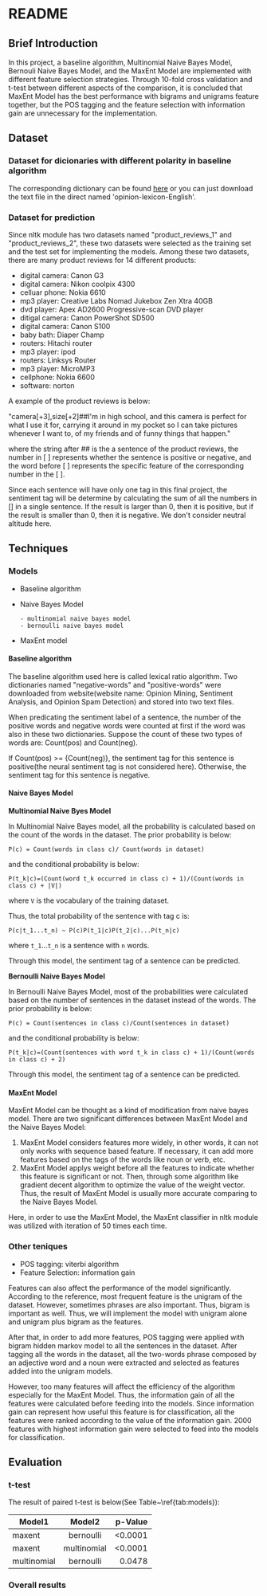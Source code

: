 # README

## Brief Introduction

In this project, a baseline algorithm, Multinomial Naive Bayes Model, Bernouli Naive Bayes Model, and the MaxEnt Model are implemented with different feature selection strategies. Through 10-fold cross validation and t-test between different aspects of the comparison, it is concluded that MaxEnt Model has the best performance with bigrams and unigrams feature together, but the POS tagging and the feature selection with information gain are unnecessary for the implementation.

## Dataset

### Dataset for dicionaries with different polarity in baseline algorithm

The corresponding dictionary can be found [here](https://www.cs.uic.edu/~liub/FBS/sentiment-analysis.html) or you can just download the text file in the direct named 'opinion-lexicon-English'.

### Dataset for prediction

Since nltk module has two datasets named "product\_reviews\_1" and "product\_reviews\_2", these two datasets were selected as the training set and the test set for implementing the models. Among these two datasets, there are many product reviews for 14 different products: 

- digital camera: Canon G3
- digital camera: Nikon coolpix 4300
- celluar phone:  Nokia 6610
- mp3 player:     Creative Labs Nomad Jukebox Zen Xtra 40GB
- dvd player:     Apex AD2600 Progressive-scan DVD player
- ditigal camera: Canon PowerShot SD500
- digital camera: Canon S100
- baby bath:      Diaper Champ
- routers:        Hitachi router
- mp3 player:     ipod
- routers:        Linksys Router
- mp3 player:     MicroMP3
- cellphone:      Nokia 6600
- software:       norton

A example of the product reviews is below:

"camera[+3],size[+2]\#\#I'm in high school, and this camera is perfect for what I use it for, carrying it around in my pocket so I can take pictures whenever I want to, of my friends and of funny things that happen."

where the string after \#\# is the a sentence of the product reviews, the number in [ ] represents whether the sentence is positive or negative, and the word before [ ] represents the specific feature of the corresponding number in the [ ]. 

Since each sentence will have only one tag in this final project, the sentiment tag will be determine by calculating the sum of all the numbers in [] in a single sentence. If the result is larger than 0, then it is positive, but if the result is smaller than 0, then it is negative. We don't consider neutral altitude here.


## Techniques

### Models

- Baseline algorithm
- Naive Bayes Model

      - multinomial naive bayes model
      - bernoulli naive bayes model

- MaxEnt model

#### Baseline algorithm

The baseline algorithm used here is called lexical ratio algorithm. Two dictionaries named "negative-words" and "positive-words" were downloaded from website(website name: Opinion Mining, Sentiment Analysis, and Opinion Spam Detection) and stored into two text files. 

When predicating the sentiment label of a sentence, the number of the positive words and negative words were counted at first if the word was also in these two dictionaries. Suppose the count of these two types of words are: Count(pos) and Count(neg). 

If Count(pos) >= {Count(neg)}, the sentiment tag for this sentence is positive(the neural sentiment tag is not considered here). Otherwise, the sentiment tag for this sentence is negative.

#### Naive Bayes Model

**Multinomial Naive Byes Model**

In Multinomial Naive Bayes model, all the probability is calculated based on the count of the words in the dataset. The prior probability is below:

`P(c) = Count(words in class c)/ Count(words in dataset)`

and the conditional probability is below:

`P(t_k|c)=(Count(word t_k occurred in class c) + 1)/(Count(words in class c) + |V|)`

where `V` is the vocabulary of the training dataset.

Thus, the total probability of the sentence with tag c is:

`P(c|t_1...t_n) ~ P(c)P(t_1|c)P(t_2|c)...P(t_n|c)`

where `t_1`...`t_n` is a sentence with `n` words. 

Through this model, the sentiment tag of a sentence can be predicted.

**Bernoulli Naive Bayes Model**

In Bernoulli Naive Bayes Model, most of the probabilities were calculated based on the number of sentences in the dataset instead of the words. The prior probability is below:

`P(c) = Count(sentences in class c)/Count(sentences in dataset)`

and the conditional probability is below:

`P(t_k|c)=(Count(sentences with word t_k in class c) + 1)/(Count(words in class c) + 2)`

Through this model, the sentiment tag of a sentence can be predicted.

#### MaxEnt Model

MaxEnt Model can be thought as a kind of modification from naive bayes model. There are two significant differences between MaxEnt Model and the Naive Bayes Model:

1. MaxEnt Model considers features more widely, in other words, it can not only works with sequence based feature. If necessary, it can add more features based on the tags of the words like noun or verb, etc.
2. MaxEnt Model applys weight before all the features to indicate whether this feature is significant or not. Then, through some algorithm like gradient decent algorithm to optimize the value of the weight vector. Thus, the result of MaxEnt Model is usually more accurate comparing to the Naive Bayes Model.

Here, in order to use the MaxEnt Model, the MaxEnt classifier in nltk module was utilized with iteration of 50 times each time.

### Other teniques

- POS tagging: viterbi algorithm
- Feature Selection: information gain

Features can also affect the performance of the model significantly. According to the reference, most frequent feature is the unigram of the dataset. However, sometimes phrases are also important. Thus, bigram is important as well. Thus, we will implement the model with unigram alone and unigram plus bigram as the features.

After that, in order to add more features, POS tagging were applied with bigram hidden markov model to all the sentences in the dataset. After tagging all the words in the dataset, all the two-words phrase composed by an adjective word and a noun were extracted and selected as features added into the unigram models.

However, too many features will affect the efficiency of the algorithm especially for the MaxEnt Model. Thus, the information gain of all the features were calculated before feeding into the models. Since information gain can represent how useful this feature is for classification, all the features were ranked according to the value of the information gain. 2000 features with highest information gain were selected to feed into the models for classification.


## Evaluation

### t-test

The result of paired t-test is below(See Table~\ref{tab:models}):

| Model1 | Model2 | p-Value |
| ------ | :----: | ------: |
| maxent | bernoulli | <0.0001 |
| maxent | multinomial | <0.0001 |
| multinomial | bernoulli | 0.0478 |

### Overall results





